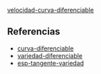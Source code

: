 [velocidad-curva-diferenciable](pdf/velocidad-curva-diferenciable.pdf)

## Referencias
- [curva-diferenciable](./curva-diferenciable.md)
- [variedad-diferenciable](./variedad-diferenciable.md)
- [esp-tangente-variedad](./esp-tangente-variedad.md)
